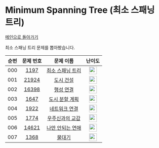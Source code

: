 # Minimum Spanning Tree (최소 스패닝 트리)

[메인으로 돌아가기](https://github.com/Alom-codingTest/codingTest-25-1)

최소 스패닝 트리 문제를 뽑아봤습니다.

| 순번  |                                   문제 번호                                   |                                     문제 이름                                     |                                        난이도                                         |
|:---:|:-------------------------------------------------------------------------:|:-----------------------------------------------------------------------------:|:----------------------------------------------------------------------------------:|
| 000 |  <a href="https://www.acmicpc.net/problem/1197" target="_blank">1197</a>  | <a href="https://www.acmicpc.net/problem/1197" target="_blank">최소 스패닝 트리</a>  | <img height="25px" width="25px" src="https://static.solved.ac/tier_small/12.svg"/> |<a href="./../../solution/minimum_spanning_tree/1197" target="_blank">바로 가기</a>|
| 001 | <a href="https://www.acmicpc.net/problem/21924" target="_blank">21924</a> |   <a href="https://www.acmicpc.net/problem/21924" target="_blank">도시 건설</a>   | <img height="25px" width="25px" src="https://static.solved.ac/tier_small/12.svg"/> |<a href="./../../solution/minimum_spanning_tree/21924" target="_blank">바로 가기</a>|
| 002 | <a href="https://www.acmicpc.net/problem/16398" target="_blank">16398</a> |   <a href="https://www.acmicpc.net/problem/16398" target="_blank">행성 연결</a>   | <img height="25px" width="25px" src="https://static.solved.ac/tier_small/12.svg"/> |<a href="./../../solution/minimum_spanning_tree/16398" target="_blank">바로 가기</a>|
| 003 |  <a href="https://www.acmicpc.net/problem/1647" target="_blank">1647</a>  |  <a href="https://www.acmicpc.net/problem/1647" target="_blank">도시 분할 계획</a>  | <img height="25px" width="25px" src="https://static.solved.ac/tier_small/12.svg"/> |<a href="./../../solution/minimum_spanning_tree/1647" target="_blank">바로 가기</a>|
| 004 |  <a href="https://www.acmicpc.net/problem/1922" target="_blank">1922</a>  |  <a href="https://www.acmicpc.net/problem/1922" target="_blank">네트워크 연결</a>   | <img height="25px" width="25px" src="https://static.solved.ac/tier_small/12.svg"/> |<a href="./../../solution/minimum_spanning_tree/1922" target="_blank">바로 가기</a>|
| 005 |  <a href="https://www.acmicpc.net/problem/1774" target="_blank">1774</a>  |  <a href="https://www.acmicpc.net/problem/1774" target="_blank">우주신과의 교감</a>  | <img height="25px" width="25px" src="https://static.solved.ac/tier_small/13.svg"/> |<a href="./../../solution/minimum_spanning_tree/1774" target="_blank">바로 가기</a>|
| 006 | <a href="https://www.acmicpc.net/problem/14621" target="_blank">14621</a> | <a href="https://www.acmicpc.net/problem/14621" target="_blank">나만 안되는 연애</a> | <img height="25px" width="25px" src="https://static.solved.ac/tier_small/13.svg"/> |<a href="./../../solution/minimum_spanning_tree/14621" target="_blank">바로 가기</a>|
| 007 |  <a href="https://www.acmicpc.net/problem/1368" target="_blank">1368</a>  |    <a href="https://www.acmicpc.net/problem/1368" target="_blank">물대기</a>     | <img height="25px" width="25px" src="https://static.solved.ac/tier_small/14.svg"/> |<a href="./../../solution/minimum_spanning_tree/1368" target="_blank">바로 가기</a>|